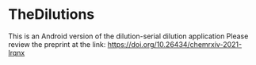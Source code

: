 # TheDilutions
This is an Android version of the dilution-serial dilution application
Please review the preprint at the link: https://doi.org/10.26434/chemrxiv-2021-lrqnx
